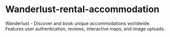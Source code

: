 # Wanderlust-rental-accommodation
 Wanderlust - Discover and book unique accommodations worldwide. Features user authentication, reviews, interactive maps, and image uploads.

